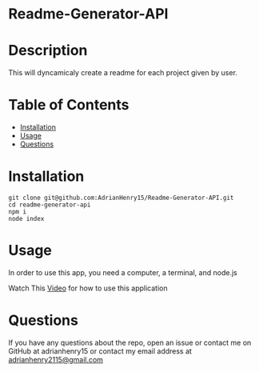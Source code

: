 # Readme-Generator-API

# Description

This will dyncamicaly create a readme for each project given by user.

# Table of Contents

- [Installation](#installation)
- [Usage](#usage)
- [Questions](#questions)

# Installation

``` 
git clone git@github.com:AdrianHenry15/Readme-Generator-API.git
cd readme-generator-api
npm i 
node index 
```

# Usage

In order to use this app, you need a computer, a terminal, and node.js

Watch This [Video](https://youtu.be/bjM-4c8beqY) for how to use this application

# Questions

If you have any questions about the repo, open an issue or contact me on GitHub at adrianhenry15 or contact my email address at adrianhenry2115@gmail.com

